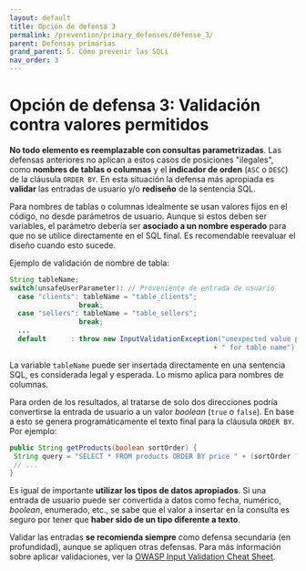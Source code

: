 ```yaml
---
layout: default
title: Opción de defensa 3
permalink: /prevention/primary_defenses/defense_3/
parent: Defensas primarias
grand_parent: 5. Cómo prevenir las SQLi
nav_order: 3
---
```


# Opción de defensa 3: Validación contra valores permitidos

**No todo elemento es reemplazable con consultas parametrizadas**. Las defensas anteriores no aplican a estos casos de posiciones "ilegales", como **nombres de tablas o columnas** y el **indicador de orden** (`ASC` o `DESC`) de la cláusula `ORDER BY`. En esta situación la defensa más apropiada es **validar** las entradas de usuario y/o **rediseño** de la sentencia SQL. 

Para nombres de tablas o columnas idealmente se usan valores fijos en el código, no desde parámetros de usuario. Aunque si estos deben ser variables, el parámetro debería ser **asociado a un nombre esperado** para que no se utilice directamente en el SQL final. Es recomendable reevaluar el diseño cuando esto sucede.

Ejemplo de validación de nombre de tabla:

```java
String tableName;
switch(unsafeUserParameter): // Proveniente de entrada de usuario
  case "clients": tableName = "table_clients";
                 break;
  case "sellers": tableName = "table_sellers";
                 break;
  ...
  default      : throw new InputValidationException("unexpected value provided"
                                                  + " for table name");
```
La variable `tableName` puede ser insertada directamente en una sentencia SQL, es considerada legal y esperada. Lo mismo aplica para nombres de columnas.

Para orden de los resultados, al tratarse de solo dos direcciones podría convertirse la entrada de usuario a un valor *boolean* (`true` o `false`). En base a esto se genera programáticamente el texto final para la cláusula `ORDER BY`. Por ejemplo:

```java
public String getProducts(boolean sortOrder) {
 String query = "SELECT * FROM products ORDER BY price " + (sortOrder ? "ASC" : "DESC");
 // ...
}
```

Es igual de importante **utilizar los tipos de datos apropiados**. Si una entrada de usuario puede ser convertida a datos como fecha, numérico, *boolean*, enumerado, etc., se sabe que el valor a insertar en la consulta es seguro por tener que **haber sido de un tipo diferente a texto**.

Validar las entradas **se recomienda siempre** como defensa secundaria (en profundidad), aunque se apliquen otras defensas. Para más información sobre aplicar validaciones, ver la [OWASP Input Validation Cheat Sheet](https://cheatsheetseries.owasp.org/cheatsheets/Input_Validation_Cheat_Sheet.html).